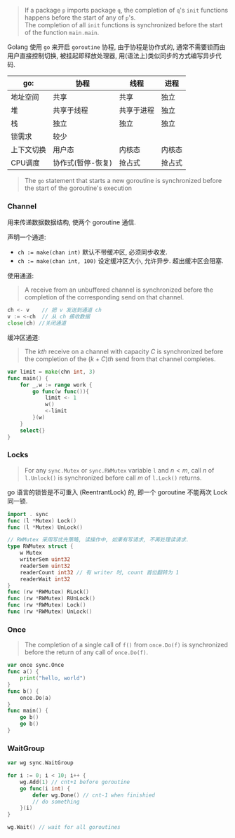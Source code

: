 >If a package `p` imports package `q`, the completion of `q`'s `init` functions
> happens before the start of any of `p`'s.  
> The completion of all `init` functions is synchronized before the start of 
> the function `main.main`.

Golang 使用 `go` 来开启 `goroutine` 协程, 由于协程是协作式的, 通常不需要锁而由用户直接控制切换, 被挂起即释放处理器, 用(语法上)类似同步的方式编写异步代码. 

|   go:         | 协程              | 线程       | 进程   |
| ---------- | ----------------- | ---------- | ------ |
| 地址空间   | 共享              | 共享       | 独立   |
| 堆         | 共享于线程        | 共享于进程 | 独立   |
| 栈         | 独立              | 独立       | 独立   |
| 锁需求     | 较少                  |            |        |
| 上下文切换 | 用户态            | 内核态     | 内核态 |
| CPU调度    | 协作式(暂停-恢复) | 抢占式     | 抢占式 |

> The `go` statement that starts a new goroutine is synchronized before 
> the start of the goroutine's execution

### Channel

用来传递数据数据结构, 使两个 goroutine 通信.

声明一个通道: 
- `ch := make(chan int)` 默认不带缓冲区, 必须同步收发.
- `ch := make(chan int, 100)` 设定缓冲区大小, 允许异步. 超出缓冲区会阻塞.

使用通道:

> A receive from an unbuffered channel is synchronized before the completion 
> of the corresponding send on that channel.

```go
ch <- v    // 把 v 发送到通道 ch
v := <-ch  // 从 ch 接收数据
close(ch) //关闭通道
```

缓冲区通道:

> The $kth$ receive on a channel with capacity $C$ is synchronized before 
> the completion of the $(k+C)th$ send from that channel completes.

```go
var limit = make(chn int, 3)
func main() {
	for _,w := range work {
		go func(w func()){
			limit <- 1
			w()
			<-limit
		}(w)
	}
	select{}
}
```

### Locks

> For any `sync.Mutex` or `sync.RWMutex` variable `l` and $n<m$, 
> call _n_ of `l.Unlock()` is synchronized before call _m_ of `l.Lock()` returns.

go 语言的锁皆是不可重入 (ReentrantLock) 的, 即一个 goroutine 不能两次 Lock 同一锁.

```go
import . sync
func (l *Mutex) Lock()
func (l *Mutex) UnLock()

// RWMutex 采用写优先策略, 读操作中, 如果有写请求, 不再处理读请求.
type RWMutex struct {
	w Mutex
	writerSem uint32
	readerSem uint32
	readerCount int32 // 有 writer 时, count 首位翻转为 1
	readerWait int32
}
func (rw *RWMutex) RLock()
func (rw *RWMutex) RUnLock()
func (rw *RWMutex) Lock()
func (rw *RWMutex) UnLock()
```

### Once

> The completion of a single call of `f()` from `once.Do(f)` is 
> synchronized before the return of any call of `once.Do(f)`.

```go
var once sync.Once
func a() {
	print("hello, world")
}
func b() {
	once.Do(a)
}
func main() {
	go b()
	go b()
}
```

### WaitGroup

```go
var wg sync.WaitGroup

for i := 0; i < 10; i++ {
    wg.Add(1) // cnt+1 before goroutine
    go func(i int) {
        defer wg.Done() // cnt-1 when finishied
        // do something
    }(i)
}

wg.Wait() // wait for all goroutines
```